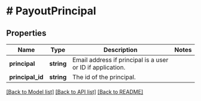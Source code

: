 # # PayoutPrincipal

## Properties

Name | Type | Description | Notes
------------ | ------------- | ------------- | -------------
**principal** | **string** | Email address if principal is a user or ID if application. |
**principal_id** | **string** | The id of the principal. |

[[Back to Model list]](../../README.md#models) [[Back to API list]](../../README.md#endpoints) [[Back to README]](../../README.md)
